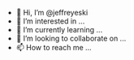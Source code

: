 - 👋 Hi, I’m @jeffreyeski
- 👀 I’m interested in ...
- 🌱 I’m currently learning ...
- 💞️ I’m looking to collaborate on ...
- 📫 How to reach me ...
